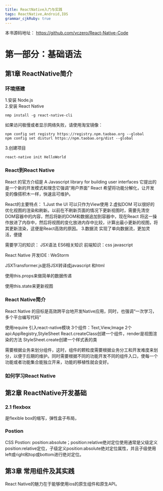 ```yaml
---
title: ReactNative入门与实践
tags: ReactNative,Android,IOS
grammar_cjkRuby: true
---
```

本书源码地址：
https://github.com/vczero/React-Native-Code

# 第一部分：基础语法
## 第1章 ReactNative简介
### 环境搭建
1.安装 Node.js  
2.安装 React Native  
```
nmp install -g react-native-cli
```
如果访问极慢或者显示网络失败，请使用淘宝镜像：
```
npm config set registry https://registry.npm.taobao.org --global
npm config set disturl https://npm.taobao.org/dist --global
```
3.创建项目
```
react-native init HelloWorld
```
### React到React Native
React 的官方介绍是 A Javascript library for building user interfaces 
它提出的是一个新的开发模式和理念它强调“用户界面”
React 希望将功能分解化，让开发变的像搭积木一样，快速且可维护。

React的主要特点：
1.Just the UI 可以只作为View使用
2.虚拟DOM  可以很好的优化视图的渲染和刷新。以前在不刷新页面的情况下更新视图时，需要先清空DOM容器中的内容，然后将新的DOM和数据追加到容器中，现在React 将这一操作放进了内存中，然后将视图的变化放进内存中比较，计算出最小更新的视图，将其更新渲染，这便是React高效的原因。
3.数据流  实现了单向数据流，更加灵活，便捷

需要学习的知识：
JSX语法
ES6相关知识
前端知识：css  javascript

React Native 开发IDE : WeStorm

JSXTransformer.js是将JSX转译成javascript 和html

使用this.props来做简单的数据传递

使用this.state来更新视图

### React Native简介
React Native 的目标是高效跨平台地开发Native应用，同时，也强调“一次学习，多个平台编写代码”

使用require 引入react-native模块
3个组件：Text,View,Image
2个api:AppRegistry,StyleSheet
React.createClass创建一个组件，render是视图渲染的方法
StyleSheet.create创建一个样式表的类

需要根据业务来划分组件，这时，组件的颗粒度需要根据业务分工和开发难度来划分，以便于后期的维护。同时需要根据不同的功能开发不同的组件入口，使每一个功能或者功能集合能独立开来，功能的移植性就会变好。

### 如何学习React Native

## 第2章 ReactNative开发基础
### 2.1 flexbox
是flexible box的缩写，弹性盒子布局，
### Postion
CSS Postion:
position:absolute；position:relative绝对定位使用通常是父级定义position:relative定位，子级定义position:absolute绝对定位属性，并且子级使用left或right和top或bottom进行绝对定位。


## 第3章 常用组件及其实践
React Native的魅力在于能够使用ios的原生组件和原生API。